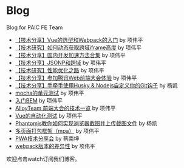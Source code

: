 # Blog
Blog for PAIC FE Team

- [【技术分享】Vue的选型和Webpack的入门](https://github.com/PaicFE/blog/issues/1) by 项伟平
- [【技术研究】如何动态获取跨域iframe高度](https://github.com/PaicFE/blog/issues/2) by 项伟平
- [【技术分享】国内开发加速方法合集](https://github.com/PaicFE/blog/issues/3) by 项伟平
- [【技术分享】JSONP和跨域](https://github.com/PaicFE/blog/issues/8) by 项伟平
- [【技术研究】性能优化之路](https://github.com/PaicFE/blog/issues/9) by 项伟平
- [【技术分享】参加腾讯Web前端大会体验](https://github.com/PaicFE/blog/blob/master/blog/TFC.md) by 项伟平
- [【技术分享】手牵手使用Husky & Nodejs自定义你的Git钩子](https://github.com/PaicFE/blog/issues/10) by 杨凯
- [mocha的单元测试](https://github.com/PaicFE/blog/issues/11) by 项伟平
- [入门BEM](https://github.com/PaicFE/blog/issues/12) by 项伟平
- [AlloyTeam 前端大会的技术一览](https://github.com/PaicFE/blog/issues/13) by 项伟平
- [Vue的自动化测试](https://github.com/PaicFE/blog/issues/14) by 项伟平
- [Phantomjs教你如何实现浏览器截图并上传截图文件](https://github.com/PaicFE/blog/issues/15) by 杨凯
- [多页面打包框架（mpa）](https://github.com/PaicFE/blog/issues/16) by 项伟平
- [PWA技术分享会](https://github.com/Cainankun/cainankun.github.io/issues/1) by 蔡南坤
- [webpack版本的差异性](https://www.jianshu.com/writer#/notebooks/9046660/notes/22174344) by 项伟平



欢迎点击watch订阅我们博客。

